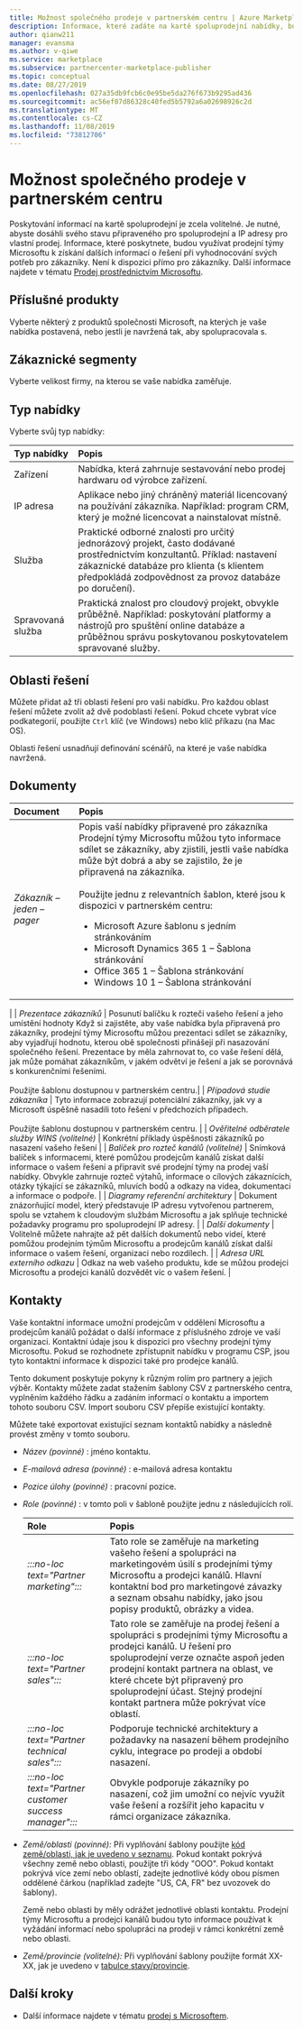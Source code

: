 ```yaml
---
title: Možnost společného prodeje v partnerském centru | Azure Marketplace
description: Informace, které zadáte na kartě spoluprodejní nabídky, budou využívány prodejními týmy Microsoftu k získání dalších informací o řešení při vyhodnocování svých potřeb pro zákazníky.
author: qianw211
manager: evansma
ms.author: v-qiwe
ms.service: marketplace
ms.subservice: partnercenter-marketplace-publisher
ms.topic: conceptual
ms.date: 08/27/2019
ms.openlocfilehash: 027a35db9fcb6c0e95be5da276f673b9295ad436
ms.sourcegitcommit: ac56ef07d86328c40fed5b5792a6a02698926c2d
ms.translationtype: MT
ms.contentlocale: cs-CZ
ms.lasthandoff: 11/08/2019
ms.locfileid: "73812706"
---
```

# <a name="co-sell-option-in-partner-center"></a>Možnost společného prodeje v partnerském centru

Poskytování informací na kartě spoluprodejní je zcela volitelné. Je nutné, abyste dosáhli svého stavu připraveného pro spoluprodejní a IP adresy pro vlastní prodej. Informace, které poskytnete, budou využívat prodejní týmy Microsoftu k získání dalších informací o řešení při vyhodnocování svých potřeb pro zákazníky. Není k dispozici přímo pro zákazníky. Další informace najdete v tématu [Prodej prostřednictvím Microsoftu](https://docs.microsoft.com/azure/marketplace/partner-center-portal/create-new-saas-offer#sell-through-microsoft).

## <a name="applicable-products"></a>Příslušné produkty

Vyberte některý z produktů společnosti Microsoft, na kterých je vaše nabídka postavená, nebo jestli je navržená tak, aby spolupracovala s.

## <a name="customer-segments"></a>Zákaznické segmenty

Vyberte velikost firmy, na kterou se vaše nabídka zaměřuje.

## <a name="offer-type"></a>Typ nabídky

Vyberte svůj typ nabídky:

| **Typ nabídky**    | **Popis**  |
| :------------------- | :-------------------|
| Zařízení | Nabídka, která zahrnuje sestavování nebo prodej hardwaru od výrobce zařízení. |
| IP adresa | Aplikace nebo jiný chráněný materiál licencovaný na používání zákazníka. Například: program CRM, který je možné licencovat a nainstalovat místně. |
| Služba | Praktické odborné znalosti pro určitý jednorázový projekt, často dodávané prostřednictvím konzultantů. Příklad: nastavení zákaznické databáze pro klienta (s klientem předpokládá zodpovědnost za provoz databáze po doručení). |
| Spravovaná služba | Praktická znalost pro cloudový projekt, obvykle průběžně. Například: poskytování platformy a nástrojů pro spuštění online databáze a průběžnou správu poskytovanou poskytovatelem spravované služby. |

## <a name="solution-areas"></a>Oblasti řešení

Můžete přidat až tři oblasti řešení pro vaši nabídku.  Pro každou oblast řešení můžete zvolit až dvě podoblasti řešení. Pokud chcete vybrat více podkategorií, použijte `Ctrl` klíč (ve Windows) nebo klíč příkazu (na Mac OS).

Oblasti řešení usnadňují definování scénářů, na které je vaše nabídka navržená.

## <a name="documents"></a>Dokumenty

| **Document**    | **Popis**  |
| :------------------- | :-------------------|
| *Zákazník – jeden – pager* | Popis vaší nabídky připravené pro zákazníka Prodejní týmy Microsoftu můžou tyto informace sdílet se zákazníky, aby zjistili, jestli vaše nabídka může být dobrá a aby se zajistilo, že je připravená na zákazníka. <br> <br> Použijte jednu z relevantních šablon, které jsou k dispozici v partnerském centru: <br> <ul> <li> Microsoft Azure šablonu s jedním stránkováním </li> <li> Microsoft Dynamics 365 1 – Šablona stránkování </li> <li> Office 365 1 – Šablona stránkování </li> <li> Windows 10 1 – Šablona stránkování </li> </ul>
 |
| *Prezentace zákazníků* | Posunutí balíčku k rozteči vašeho řešení a jeho umístění hodnoty Když si zajistěte, aby vaše nabídka byla připravená pro zákazníky, prodejní týmy Microsoftu můžou prezentaci sdílet se zákazníky, aby vyjadřují hodnotu, kterou obě společnosti přinášejí při nasazování společného řešení. Prezentace by měla zahrnovat to, co vaše řešení dělá, jak může pomáhat zákazníkům, v jakém odvětví je řešení a jak se porovnává s konkurenčními řešeními. <br> <br> Použijte šablonu dostupnou v partnerském centru.|
| *Případová studie zákazníka* | Tyto informace zobrazují potenciální zákazníky, jak vy a Microsoft úspěšně nasadili toto řešení v předchozích případech. <br> <br> Použijte šablonu dostupnou v partnerském centru. |
| *Ověřitelné odběratele služby WINS (volitelné)* | Konkrétní příklady úspěšnosti zákazníků po nasazení vašeho řešení |
| *Balíček pro rozteč kanálů (volitelné)* | Snímková balíček s informacemi, které pomůžou prodejcům kanálů získat další informace o vašem řešení a připravit své prodejní týmy na prodej vaší nabídky. Obvykle zahrnuje rozteč výtahů, informace o cílových zákaznících, otázky týkající se zákazníků, mluvích bodů a odkazy na videa, dokumentaci a informace o podpoře. |
| *Diagramy referenční architektury* | Dokument znázorňující model, který představuje IP adresu vytvořenou partnerem, spolu se vztahem k cloudovým službám Microsoftu a jak splňuje technické požadavky programu pro spoluprodejní IP adresy. |
| *Další dokumenty* | Volitelně můžete nahrajte až pět dalších dokumentů nebo videí, které pomůžou prodejním týmům Microsoftu a prodejcům kanálů získat další informace o vašem řešení, organizaci nebo rozdílech. |
| *Adresa URL externího odkazu* | Odkaz na web vašeho produktu, kde se můžou prodejci Microsoftu a prodejci kanálů dozvědět víc o vašem řešení. |

## <a name="contacts"></a>Kontakty

Vaše kontaktní informace umožní prodejcům v oddělení Microsoftu a prodejcům kanálů požádat o další informace z příslušného zdroje ve vaší organizaci. Kontaktní údaje jsou k dispozici pro všechny prodejní týmy Microsoftu. Pokud se rozhodnete zpřístupnit nabídku v programu CSP, jsou tyto kontaktní informace k dispozici také pro prodejce kanálů. 

Tento dokument poskytuje pokyny k různým rolím pro partnery a jejich výběr. Kontakty můžete zadat stažením šablony CSV z partnerského centra, vyplněním každého řádku a zadáním informací o kontaktu a importem tohoto souboru CSV. Import souboru CSV přepíše existující kontakty.

Můžete také exportovat existující seznam kontaktů nabídky a následně provést změny v tomto souboru.

* *Název (povinné)* : jméno kontaktu.
* *E-mailová adresa (povinné)* : e-mailová adresa kontaktu
* *Pozice úlohy (povinné)* : pracovní pozice.
* *Role (povinné)* : v tomto poli v šabloně použijte jednu z následujících rolí.

    | **Role**    | **Popis**  |
    | :------------------- | :-------------------|
    | *:::no-loc text="Partner marketing":::* | Tato role se zaměřuje na marketing vašeho řešení a spolupráci na marketingovém úsilí s prodejními týmy Microsoftu a prodejci kanálů. Hlavní kontaktní bod pro marketingové závazky a seznam obsahu nabídky, jako jsou popisy produktů, obrázky a videa. |
    | *:::no-loc text="Partner sales":::* | Tato role se zaměřuje na prodej řešení a spolupráci s prodejními týmy Microsoftu a prodejci kanálů. U řešení pro spoluprodejní verze označte aspoň jeden prodejní kontakt partnera na oblast, ve které chcete být připravený pro spoluprodejní účast. Stejný prodejní kontakt partnera může pokrývat více oblastí. |
    | *:::no-loc text="Partner technical sales":::* | Podporuje technické architektury a požadavky na nasazení během prodejního cyklu, integrace po prodeji a období nasazení. |
    | *:::no-loc text="Partner customer success manager":::* | Obvykle podporuje zákazníky po nasazení, což jim umožní co nejvíc využít vaše řešení a rozšířit jeho kapacitu v rámci organizace zákazníka. |

* *Země/oblasti (povinné):*  Při vyplňování šablony použijte [kód země/oblasti, jak je uvedeno v seznamu](./commercial-marketplace-co-sell-countries.md). Pokud kontakt pokrývá všechny země nebo oblasti, použijte tři kódy "OOO". Pokud kontakt pokrývá více zemí nebo oblastí, zadejte jednotlivé kódy obou písmen oddělené čárkou (například zadejte "US, CA, FR" bez uvozovek do šablony).

    Země nebo oblasti by měly odrážet jednotlivé oblasti kontaktu. Prodejní týmy Microsoftu a prodejci kanálů budou tyto informace používat k vyžádání informací nebo spolupráci na prodeji v rámci konkrétní země nebo oblasti.

* *Země/provincie (volitelné):*  Při vyplňování šablony použijte formát XX-XX, jak je uvedeno v [tabulce stavy/provincie](./commercial-marketplace-co-sell-states.md).

## <a name="next-steps"></a>Další kroky

- Další informace najdete v tématu [prodej s Microsoftem](https://partner.microsoft.com/membership/sell-with-microsoft).
